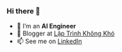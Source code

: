 ### Hi there 👋

- 🤔 I’m an **AI Engineer**
- 💬 Blogger at [Lập Trình Không Khó](https://luyencode.net/)
- 📫 See me on [LinkedIn](https://www.linkedin.com/in/nguyenvanhieuvn/)
